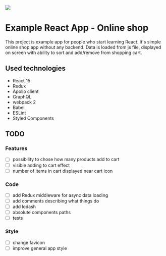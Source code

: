 ![](https://img.shields.io/badge/version-0.0.7-blue.svg)

# Example React App - Online shop

This project is example app for people who start learning React. It's simple online shop app without any backend. Data is loaded from js file, displayed on screen with ability to sort and add/remove from shopping cart.

## Used technologies

* React 15
* Redux
* Apollo client
* GraphQL
* webpack 2
* Babel
* ESLint
* Styled Components

## TODO

### Features

* [ ] possibility to chose how many products add to cart
* [ ] visible adding to cart effect
* [ ] number of items in cart displayed near cart icon

### Code

* [ ] add Redux middleware for async data loading
* [ ] add comments describing what things do
* [ ] add lodash
* [ ] absolute components paths
* [ ] tests

### Style

* [ ] change favicon
* [ ] improve general app style
